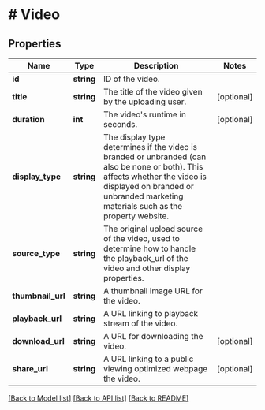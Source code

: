 # # Video

## Properties

Name | Type | Description | Notes
------------ | ------------- | ------------- | -------------
**id** | **string** | ID of the video. |
**title** | **string** | The title of the video given by the uploading user. | [optional]
**duration** | **int** | The video&#39;s runtime in seconds. | [optional]
**display_type** | **string** | The display type determines if the video is branded or unbranded (can also be none or both). This affects whether the video is displayed on branded or unbranded marketing materials such as the property website. |
**source_type** | **string** | The original upload source of the video, used to determine how to handle the playback_url of the video and other display properties. |
**thumbnail_url** | **string** | A thumbnail image URL for the video. |
**playback_url** | **string** | A URL linking to playback stream of the video. |
**download_url** | **string** | A URL for downloading the video. | [optional]
**share_url** | **string** | A URL linking to a public viewing optimized webpage the video. | [optional]

[[Back to Model list]](../../README.md#models) [[Back to API list]](../../README.md#endpoints) [[Back to README]](../../README.md)
